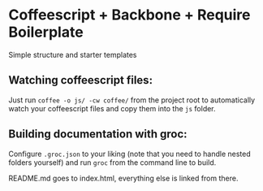 Coffeescript + Backbone + Require Boilerplate
==============

Simple structure and starter templates


Watching coffeescript files:
------------------

Just run `coffee -o js/ -cw coffee/` from the project root to automatically watch your coffeescript files and copy them into the `js` folder.

Building documentation with groc:
------------------

Configure `.groc.json` to your liking (note that you need to handle nested folders yourself) and run `groc` from the command line to build.

README.md goes to index.html, everything else is linked from there.